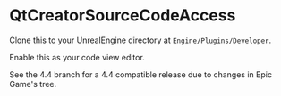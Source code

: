 QtCreatorSourceCodeAccess
==============================

Clone this to your UnrealEngine directory at `Engine/Plugins/Developer`.

Enable this as your code view editor.

See the 4.4 branch for a 4.4 compatible release due to changes in Epic Game's tree.
